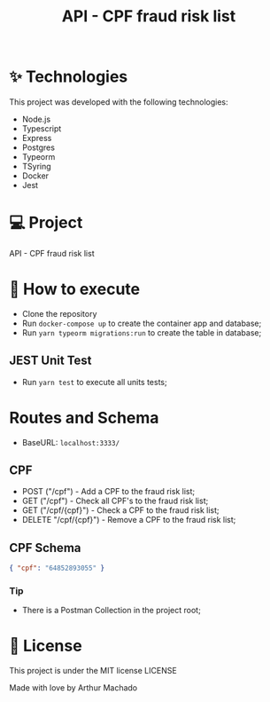 <h1 align="center">API - CPF fraud risk list</h1>
<br>

# ✨ Technologies

This project was developed with the following technologies: 

- Node.js
- Typescript
- Express
- Postgres
- Typeorm
- TSyring
- Docker
- Jest

# 💻 Project

API - CPF fraud risk list

# 🚀 How to execute

- Clone the repository
- Run `docker-compose up` to create the container app and database;
- Run `yarn typeorm migrations:run` to create the table in database;

## JEST Unit Test
- Run `yarn test` to execute all units tests;

# Routes and Schema

- BaseURL: `localhost:3333/`

## CPF
- POST ("/cpf") - Add a CPF to the fraud risk list;
- GET ("/cpf") - Check all CPF's to the fraud risk list;
- GET ("/cpf/{cpf}") - Check a CPF to the fraud risk list;
- DELETE "/cpf/{cpf}") - Remove a CPF to the fraud risk list;
## CPF Schema
```json
{ "cpf": "64852893055" }
```
### Tip
- There is a Postman Collection in the project root;

# :closed_book: License <a name="-license" style="text-decoration:none"></a>

This project is under the MIT license LICENSE

Made with love by Arthur Machado